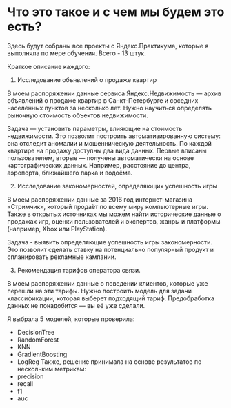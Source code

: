 # Что это такое и с чем мы будем это есть?

Здесь будут собраны все проекты с Яндекс.Практикума, которые я выполняла по мере обучения. Всего - 13 штук.

Краткое описание каждого:

1. Исследование объявлений о продаже квартир

В моем распоряжении данные сервиса Яндекс.Недвижимость — архив объявлений о продаже квартир в Санкт-Петербурге и соседних населённых пунктов за несколько лет. Нужно научиться определять рыночную стоимость объектов недвижимости.

Задача — установить параметры, влияющие на стоимость недвижимости. Это позволит построить автоматизированную систему: она отследит аномалии и мошенническую деятельность. По каждой квартире на продажу доступны два вида данных. Первые вписаны пользователем, вторые — получены автоматически на основе картографических данных. Например, расстояние до центра, аэропорта, ближайшего парка и водоёма.

2. Исследование закономерностей, определяющих успешность игры

В моем распоряжении данные за 2016 год интернет-магазина «Стримчик», который продаёт по всему миру компьютерные игры. Также в открытых источниках мы можем найти исторические данные о продажах игр, оценки пользователей и экспертов, жанры и платформы (например, Xbox или PlayStation).

Задача - выявить определяющие успешность игры закономерности. Это позволит сделать ставку на потенциально популярный продукт и спланировать рекламные кампании.

3. Рекомендация тарифов оператора связи.

В моем распоряжении данные о поведении клиентов, которые уже перешли на эти тарифы. Нужно построить модель для задачи классификации, которая выберет подходящий тариф. Предобработка данных не понадобится — вы её уже сделали.

Я выбрала 5 моделей, которые проверила: 
- DecisionTree
- RandomForest
- KNN
- GradientBoosting
- LogReg
Также, решение принимала на основе результатов по нескольким метрикам:
- precision
- recall
- f1
- auc
